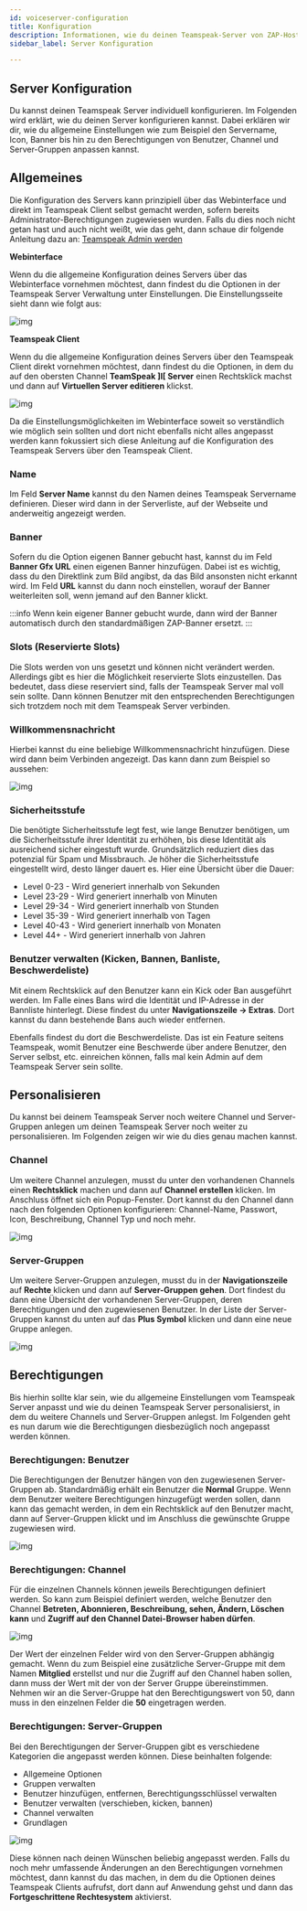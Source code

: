 ```yaml
---
id: voiceserver-configuration
title: Konfiguration
description: Informationen, wie du deinen Teamspeak-Server von ZAP-Hosting konfigurieren kannst - ZAP-Hosting.com Dokumentation
sidebar_label: Server Konfiguration

---
```




## Server Konfiguration

Du kannst deinen Teamspeak Server individuell konfigurieren. Im Folgenden wird erklärt, wie du deinen Server konfigurieren kannst. Dabei erklären wir dir, wie du allgemeine Einstellungen wie zum Beispiel den Servername, Icon, Banner bis hin zu den Berechtigungen von Benutzer, Channel und Server-Gruppen anpassen kannst. 



## Allgemeines

Die Konfiguration des Servers kann prinzipiell über das Webinterface und direkt im Teamspeak Client selbst gemacht werden, sofern bereits Administrator-Berechtigungen zugewiesen wurden. Falls du dies noch nicht getan hast und auch nicht weißt, wie das geht, dann schaue dir folgende Anleitung dazu an: [Teamspeak Admin werden](https://zap-hosting.com/guides/docs/de/teamspeak_becomeadmin/) 



**Webinterface**

Wenn du die allgemeine Konfiguration deines Servers über das Webinterface vornehmen möchtest, dann findest du die Optionen in der Teamspeak Server Verwaltung unter Einstellungen. Die Einstellungsseite sieht dann wie folgt aus: 

![img](https://user-images.githubusercontent.com/61839701/170319600-b95395ba-0bf1-4b7a-b58b-f4feb63fbf1d.png)


**Teamspeak Client**

Wenn du die allgemeine Konfiguration deines Servers über den Teamspeak Client direkt vornehmen möchtest, dann findest du die Optionen, in dem du auf den obersten Channel **TeamSpeak ]I[ Server** einen Rechtsklick machst und dann auf **Virtuellen Server editieren** klickst.

![img](https://user-images.githubusercontent.com/61839701/170319758-09745a1c-457d-45f6-8f17-402aa52b3134.png)


Da die Einstellungsmöglichkeiten im Webinterface soweit so verständlich wie möglich sein sollten und dort nicht ebenfalls nicht alles angepasst werden kann fokussiert sich diese Anleitung auf die Konfiguration des Teamspeak Servers über den Teamspeak Client. 



### Name

Im Feld **Server Name** kannst du den Namen deines Teamspeak Servername definieren. Dieser wird dann in der Serverliste, auf der Webseite und anderweitig angezeigt werden. 



### Banner

Sofern du die Option eigenen Banner gebucht hast, kannst du im Feld **Banner Gfx URL** einen eigenen Banner hinzufügen. Dabei ist es wichtig, dass du den Direktlink zum Bild angibst, da das Bild ansonsten nicht erkannt wird. Im Feld **URL** kannst du dann noch einstellen, worauf der Banner weiterleiten soll, wenn jemand auf den Banner klickt. 

:::info
Wenn kein eigener Banner gebucht wurde, dann wird der Banner automatisch durch den standardmäßigen ZAP-Banner ersetzt. 
:::



### Slots (Reservierte Slots)

Die Slots werden von uns gesetzt und können nicht verändert werden. Allerdings gibt es hier die Möglichkeit reservierte Slots einzustellen. Das bedeutet, dass diese reserviert sind, falls der Teamspeak Server mal voll sein sollte. Dann können Benutzer mit den entsprechenden Berechtigungen sich trotzdem noch mit dem Teamspeak Server verbinden.



### Willkommensnachricht

Hierbei kannst du eine beliebige Willkommensnachricht hinzufügen. Diese wird dann beim Verbinden angezeigt. Das kann dann zum Beispiel so aussehen:

![img](https://user-images.githubusercontent.com/61839701/170319971-d89d3240-9bc9-4a99-bef4-c6e37d4d1c92.png)


### Sicherheitsstufe

Die benötigte Sicherheitsstufe legt fest, wie lange Benutzer benötigen, um die Sicherheitsstufe ihrer Identität zu erhöhen, bis diese Identität als ausreichend sicher eingestuft wurde. Grundsätzlich reduziert dies das potenzial für Spam und Missbrauch. Je höher die Sicherheitsstufe eingestellt wird, desto länger dauert es. Hier eine Übersicht über die Dauer:

- Level 0-23 -  Wird generiert innerhalb von Sekunden
- Level 23-29 - Wird generiert innerhalb von Minuten
- Level 29-34 - Wird generiert innerhalb von Stunden
- Level 35-39 - Wird generiert innerhalb von Tagen
- Level 40-43 - Wird generiert innerhalb von Monaten
- Level 44+ - Wird generiert innerhalb von Jahren



### Benutzer verwalten (Kicken, Bannen, Banliste, Beschwerdeliste)

Mit einem Rechtsklick auf den Benutzer kann ein Kick oder Ban ausgeführt werden. Im Falle eines Bans wird die Identität und IP-Adresse in der Bannliste hinterlegt. Diese findest du unter **Navigationszeile -> Extras**. Dort kannst du dann bestehende Bans auch wieder entfernen.

Ebenfalls findest du dort die Beschwerdeliste. Das ist ein Feature seitens Teamspeak, womit Benutzer eine Beschwerde über andere Benutzer, den Server selbst, etc. einreichen können, falls mal kein Admin auf dem Teamspeak Server sein sollte. 



## Personalisieren

Du kannst bei deinem Teamspeak Server noch weitere Channel und Server-Gruppen anlegen um deinen Teamspeak Server noch weiter zu personalisieren. Im Folgenden zeigen wir wie du dies genau machen kannst.



### Channel

Um weitere Channel anzulegen, musst du unter den vorhandenen Channels einen **Rechtsklick** machen und dann auf **Channel erstellen** klicken. Im Anschluss öffnet sich ein Popup-Fenster. Dort kannst du den Channel dann nach den folgenden Optionen konfigurieren: Channel-Name, Passwort, Icon, Beschreibung, Channel Typ und noch mehr. 

![img](https://user-images.githubusercontent.com/61839701/170320598-34fb3683-9f0e-4f4a-ba32-ff4219e99358.png)


### Server-Gruppen

Um weitere Server-Gruppen anzulegen, musst du in der **Navigationszeile** auf **Rechte** klicken und dann auf **Server-Gruppen gehen**. Dort findest du dann eine Übersicht der vorhandenen Server-Gruppen, deren Berechtigungen und den zugewiesenen Benutzer. In der Liste der Server-Gruppen kannst du unten auf das **Plus Symbol** klicken und dann eine neue Gruppe anlegen. 

![img](https://user-images.githubusercontent.com/61839701/170320643-7d37277e-9162-493f-907c-7e52836acbd3.png)



## Berechtigungen

Bis hierhin sollte klar sein, wie du allgemeine Einstellungen vom Teamspeak Server anpasst und wie du deinen Teamspeak Server personalisierst, in dem du weitere Channels und Server-Gruppen anlegst. Im Folgenden geht es nun darum wie die Berechtigungen diesbezüglich noch angepasst werden können. 



### Berechtigungen: Benutzer

Die Berechtigungen der Benutzer hängen von den zugewiesenen Server-Gruppen ab. Standardmäßig erhält ein Benutzer die **Normal** Gruppe. Wenn dem Benutzer weitere Berechtigungen hinzugefügt werden sollen, dann kann das gemacht werden, in dem ein Rechtsklick auf den Benutzer macht, dann auf Server-Gruppen klickt und im Anschluss die gewünschte Gruppe zugewiesen wird. 

![img](https://user-images.githubusercontent.com/61839701/170320690-72fbd954-fe6e-45d8-a657-9ed3851cb427.png)


### Berechtigungen: Channel 

Für die einzelnen Channels können jeweils Berechtigungen definiert werden. So kann zum Beispiel definiert werden, welche Benutzer den Channel **Betreten, Abonnieren, Beschreibung, sehen, Ändern, Löschen kann** und **Zugriff auf den Channel Datei-Browser haben dürfen**. 

![img](https://user-images.githubusercontent.com/61839701/170320718-2bd14e50-861c-42f4-8224-3f792610dc63.png)


Der Wert der einzelnen Felder wird von den Server-Gruppen abhängig gemacht. Wenn du zum Beispiel eine zusätzliche Server-Gruppe mit dem Namen **Mitglied** erstellst und nur die Zugriff auf den Channel haben sollen, dann muss der Wert mit der von der Server Gruppe übereinstimmen. Nehmen wir an die Server-Gruppe hat den Berechtigungswert von 50, dann muss in den einzelnen Felder die **50** eingetragen werden.



### Berechtigungen: Server-Gruppen

Bei den Berechtigungen der Server-Gruppen gibt es verschiedene Kategorien die angepasst werden können. Diese beinhalten folgende:

- Allgemeine Optionen
- Gruppen verwalten
- Benutzer hinzufügen, entfernen, Berechtigungsschlüssel verwalten
- Benutzer verwalten (verschieben, kicken, bannen)
- Channel verwalten
- Grundlagen


![img](https://user-images.githubusercontent.com/61839701/170320740-6f928032-79f6-426a-b4ba-78ca0a7e8064.png)

Diese können nach deinen Wünschen beliebig angepasst werden. Falls du noch mehr umfassende Änderungen an den Berechtigungen vornehmen möchtest, dann kannst du das machen, in dem du die Optionen deines Teamspeak Clients aufrufst, dort dann auf Anwendung gehst und dann das **Fortgeschrittene Rechtesystem** aktivierst.

